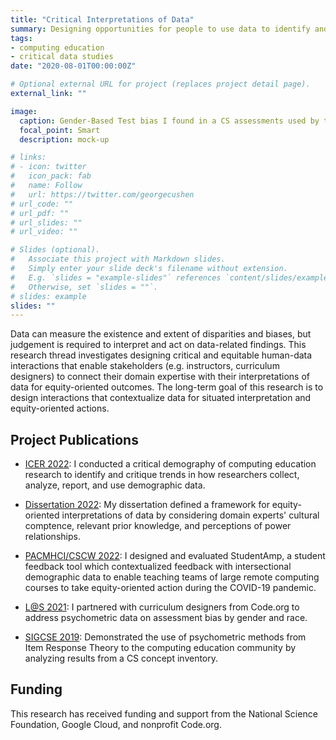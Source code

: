 ```yaml
---
title: "Critical Interpretations of Data"
summary: Designing opportunities for people to use data to identify and address structural inequities.
tags:
- computing education
- critical data studies
date: "2020-08-01T00:00:00Z"

# Optional external URL for project (replaces project detail page).
external_link: ""

image:
  caption: Gender-Based Test bias I found in a CS assessments used by thousands of students a year.
  focal_point: Smart
  description: mock-up

# links:
# - icon: twitter
#   icon_pack: fab
#   name: Follow
#   url: https://twitter.com/georgecushen
# url_code: ""
# url_pdf: ""
# url_slides: ""
# url_video: ""

# Slides (optional).
#   Associate this project with Markdown slides.
#   Simply enter your slide deck's filename without extension.
#   E.g. `slides = "example-slides"` references `content/slides/example-slides.md`.
#   Otherwise, set `slides = ""`.
# slides: example
slides: ""
---
```


Data can measure the existence and extent of disparities and biases, but judgement is required to interpret and act on data-related findings. This research thread investigates designing critical and equitable human-data interactions that enable stakeholders (e.g. instructors, curriculum designers) to connect their domain expertise with their interpretations of data for equity-oriented outcomes. The long-term goal of this research is to design interactions that contextualize data for situated interpretation and equity-oriented actions.

## Project Publications

- [ICER 2022](/publication/icer-2022): I conducted a critical demography of computing education research to identify and critique trends in how researchers collect, analyze, report, and use demographic data.

- [Dissertation 2022](/publication/dissertation/): My dissertation defined a framework for equity-oriented interpretations of data by considering domain experts' cultural comptence, relevant prior knowledge, and perceptions of power relationships.

- [PACMHCI/CSCW 2022](/publication/cscw-2022): I designed and evaluated StudentAmp, a student feedback tool which contextualized feedback with intersectional demographic data to enable teaching teams of large remote computing courses to take equity-oriented action during the COVID-19 pandemic.

- [L@S 2021](/publication/las-2021): I partnered with curriculum designers from Code.org to address psychometric data on assessment bias by gender and race.

- [SIGCSE 2019](/publication/sigcse-2019): Demonstrated the use of psychometric methods from Item Response Theory to the computing education community by analyzing results from a CS concept inventory.


## Funding
This research has received funding and support from the National Science Foundation, Google Cloud, and nonprofit Code.org.

